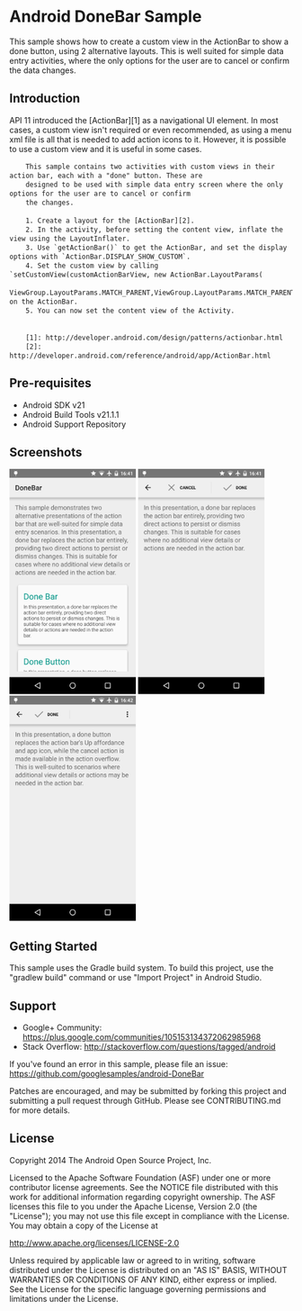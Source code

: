 Android DoneBar Sample
===================================

This sample shows how to create a custom view in the ActionBar to show a done button, using
        2 alternative layouts. This is well suited for simple data entry activities, where the only
        options for the user are to cancel or confirm the data changes.

Introduction
------------

API 11 introduced the [ActionBar][1] as a navigational UI element. In most cases, a custom view isn't required
        or even recommended, as using a menu xml file is all that is needed to add action icons to it. However, it is
        possible to use a custom view and it is useful in some cases.

        This sample contains two activities with custom views in their action bar, each with a "done" button. These are
        designed to be used with simple data entry screen where the only options for the user are to cancel or confirm
        the changes.

        1. Create a layout for the [ActionBar][2].
        2. In the activity, before setting the content view, inflate the view using the LayoutInflater.
        3. Use `getActionBar()` to get the ActionBar, and set the display options with `ActionBar.DISPLAY_SHOW_CUSTOM`.
        4. Set the custom view by calling `setCustomView(customActionBarView, new ActionBar.LayoutParams(
        ViewGroup.LayoutParams.MATCH_PARENT,ViewGroup.LayoutParams.MATCH_PARENT))` on the ActionBar.
        5. You can now set the content view of the Activity.


        [1]: http://developer.android.com/design/patterns/actionbar.html
        [2]: http://developer.android.com/reference/android/app/ActionBar.html

Pre-requisites
--------------

- Android SDK v21
- Android Build Tools v21.1.1
- Android Support Repository

Screenshots
-------------

<img src=screenshots/1-main.png height="400" alt="Screenshot"/> <img src=screenshots/2-done-bar.png height="400" alt="Screenshot"/> <img src=screenshots/3-done-button.png height="400" alt="Screenshot"/> 

Getting Started
---------------

This sample uses the Gradle build system. To build this project, use the
"gradlew build" command or use "Import Project" in Android Studio.

Support
-------

- Google+ Community: https://plus.google.com/communities/105153134372062985968
- Stack Overflow: http://stackoverflow.com/questions/tagged/android

If you've found an error in this sample, please file an issue:
https://github.com/googlesamples/android-DoneBar

Patches are encouraged, and may be submitted by forking this project and
submitting a pull request through GitHub. Please see CONTRIBUTING.md for more details.

License
-------

Copyright 2014 The Android Open Source Project, Inc.

Licensed to the Apache Software Foundation (ASF) under one or more contributor
license agreements.  See the NOTICE file distributed with this work for
additional information regarding copyright ownership.  The ASF licenses this
file to you under the Apache License, Version 2.0 (the "License"); you may not
use this file except in compliance with the License.  You may obtain a copy of
the License at

http://www.apache.org/licenses/LICENSE-2.0

Unless required by applicable law or agreed to in writing, software
distributed under the License is distributed on an "AS IS" BASIS, WITHOUT
WARRANTIES OR CONDITIONS OF ANY KIND, either express or implied.  See the
License for the specific language governing permissions and limitations under
the License.
